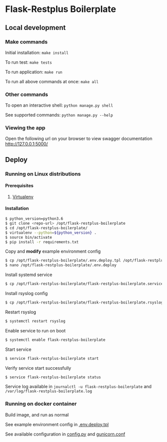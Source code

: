 # Flask-Restplus Boilerplate

## Local development

### Make commands

Initial installation: `make install`

To run test: `make tests`

To run application: `make run`

To run all above commands at once: `make all`

### Other commands

To open an interactive shell: `python manage.py shell`

See supported commands: `python manage.py --help`

### Viewing the app ###

Open the following url on your browser to view swagger documentation
http://127.0.0.1:5000/

## Deploy

### Running on Linux distributions

#### Prerequisites

1. [Virtualenv](https://virtualenv.pypa.io/en/stable/installation/)

#### Installation

```bash
$ python_version=python3.6
$ git clone <repo-url> /opt/flask-restplus-boilerplate
$ cd /opt/flask-restplus-boilerplate/
$ virtualenv --python=${python_version} .
$ source bin/activate
$ pip install -r requirements.txt
```

Copy and **modify** example environment config

```bash
$ cp /opt/flask-restplus-boilerplate/.env.deploy.tpl /opt/flask-restplus-boilerplate/.env.deploy
$ nano /opt/flask-restplus-boilerplate/.env.deploy
```

Install systemd service

```bash
$ cp /opt/flask-restplus-boilerplate/flask-restplus-boilerplate.service /etc/systemd/system/flask-restplus-boilerplate.service
```

Install rsyslog config

```bash
$ cp /opt/flask-restplus-boilerplate/flask-restplus-boilerplate.rsyslog.conf /etc/rsyslog.d/flask-restplus-boilerplate.conf
```

Restart rsyslog

```bash
$ systemctl restart rsyslog
```

Enable service to run on boot

```bash
$ systemctl enable flask-restplus-boilerplate
```

Start service

```bash
$ service flask-restplus-boilerplate start
```

Verify service start successfully

```bash
$ service flask-restplus-boilerplate status
```

Service log available in `journalctl -u flask-restplus-boilerplate` and `/var/log/flask-restplus-boilerplate.log`

### Running on docker container

Build image, and run as normal

See example environment config in [.env.deploy.tpl](./.env.deploy.tpl)

See available configuration in [config.py](./app/main/config.py) and [gunicorn.conf](./gunicorn.conf)
